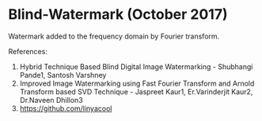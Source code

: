# Blind-Watermark (October 2017)
Watermark added to the frequency domain by Fourier transform.

References:
1. Hybrid Technique Based Blind Digital Image Watermarking - Shubhangi Pande1, Santosh Varshney
2. Improved Image Watermarking using Fast Fourier Transform and Arnold Transform based SVD Technique - Jaspreet Kaur1, Er.Varinderjit Kaur2, Dr.Naveen Dhillon3
3. https://github.com/linyacool
